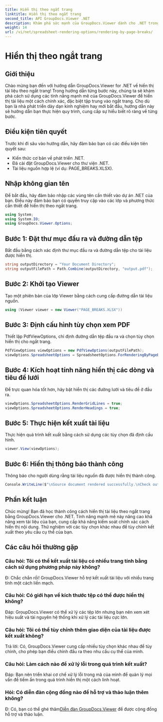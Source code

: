 ```yaml
---
title: Hiển thị theo ngắt trang
linktitle: Hiển thị theo ngắt trang
second_title: API GroupDocs.Viewer .NET
description: Khám phá sức mạnh của GroupDocs.Viewer dành cho .NET trong việc hiển thị tài liệu một cách chính xác. Hãy làm theo hướng dẫn từng bước của chúng tôi để hiển thị theo ngắt trang.
weight: 14
url: /vi/net/spreadsheet-rendering-options/rendering-by-page-breaks/
---
```


# Hiển thị theo ngắt trang

## Giới thiệu
Chào mừng bạn đến với hướng dẫn GroupDocs.Viewer for .NET về hiển thị tài liệu theo ngắt trang! Trong hướng dẫn từng bước này, chúng ta sẽ khám phá cách sử dụng các tính năng mạnh mẽ của GroupDocs.Viewer để hiển thị tài liệu một cách chính xác, đặc biệt tập trung vào ngắt trang. Cho dù bạn là nhà phát triển dày dạn kinh nghiệm hay mới bắt đầu, hướng dẫn này sẽ hướng dẫn bạn thực hiện quy trình, cung cấp sự hiểu biết rõ ràng về từng bước.
## Điều kiện tiên quyết
Trước khi đi sâu vào hướng dẫn, hãy đảm bảo bạn có các điều kiện tiên quyết sau:
- Kiến thức cơ bản về phát triển .NET.
- Đã cài đặt GroupDocs.Viewer cho thư viện .NET.
- Tài liệu nguồn hợp lệ (ví dụ: PAGE_BREAKS.XLSX).
## Nhập không gian tên
Để bắt đầu, hãy đảm bảo nhập các vùng tên cần thiết vào dự án .NET của bạn. Điều này đảm bảo bạn có quyền truy cập vào các lớp và phương thức cần thiết để hiển thị theo ngắt trang.
```csharp
using System;
using System.IO;
using GroupDocs.Viewer.Options;
```
## Bước 1: Đặt thư mục đầu ra và đường dẫn tệp
Bắt đầu bằng cách xác định thư mục đầu ra và đường dẫn tệp cho tài liệu được hiển thị.
```csharp
string outputDirectory = "Your Document Directory";
string outputFilePath = Path.Combine(outputDirectory, "output.pdf");
```
## Bước 2: Khởi tạo Viewer
Tạo một phiên bản của lớp Viewer bằng cách cung cấp đường dẫn tài liệu nguồn.
```csharp
using (Viewer viewer = new Viewer("PAGE_BREAKS.XLSX"))
```
## Bước 3: Định cấu hình tùy chọn xem PDF
Thiết lập PdfViewOptions, chỉ định đường dẫn tệp đầu ra và chọn tùy chọn hiển thị cho ngắt trang.
```csharp
PdfViewOptions viewOptions = new PdfViewOptions(outputFilePath);
viewOptions.SpreadsheetOptions = SpreadsheetOptions.ForRenderingByPageBreaks();
```
## Bước 4: Kích hoạt tính năng hiển thị các dòng và tiêu đề lưới
Để trực quan hóa tốt hơn, hãy bật hiển thị các đường lưới và tiêu đề ở đầu ra.
```csharp
viewOptions.SpreadsheetOptions.RenderGridLines = true;
viewOptions.SpreadsheetOptions.RenderHeadings = true;
```
## Bước 5: Thực hiện kết xuất tài liệu
Thực hiện quá trình kết xuất bằng cách sử dụng các tùy chọn đã định cấu hình.
```csharp
viewer.View(viewOptions);
```
## Bước 6: Hiển thị thông báo thành công
Thông báo cho người dùng rằng tài liệu nguồn đã được hiển thị thành công.
```csharp
Console.WriteLine($"\nSource document rendered successfully.\nCheck output in {outputDirectory}.");
```
## Phần kết luận
Chúc mừng! Bạn đã học thành công cách hiển thị tài liệu theo ngắt trang bằng GroupDocs.Viewer cho .NET. Tính năng mạnh mẽ này nâng cao khả năng xem tài liệu của bạn, cung cấp khả năng kiểm soát chính xác cách hiển thị nội dung. Thử nghiệm với các tùy chọn khác nhau để tùy chỉnh kết xuất theo yêu cầu cụ thể của bạn.
## Các câu hỏi thường gặp
### Câu hỏi: Tôi có thể kết xuất tài liệu có nhiều trang tính bằng cách sử dụng phương pháp này không?
Đ: Chắc chắn rồi! GroupDocs.Viewer hỗ trợ kết xuất tài liệu với nhiều trang tính một cách liền mạch.
### Câu hỏi: Có giới hạn về kích thước tệp có thể được hiển thị không?
Đáp: GroupDocs.Viewer có thể xử lý các tệp lớn nhưng bạn nên xem xét hiệu suất và tài nguyên hệ thống khi xử lý các tài liệu cực lớn.
### Câu hỏi: Tôi có thể tùy chỉnh thêm giao diện của tài liệu được kết xuất không?
Trả lời: Có, GroupDocs.Viewer cung cấp nhiều tùy chọn khác nhau để tùy chỉnh, cho phép bạn điều chỉnh đầu ra theo nhu cầu cụ thể của mình.
### Câu hỏi: Làm cách nào để xử lý lỗi trong quá trình kết xuất?
Đáp: Bạn nên triển khai cơ chế xử lý lỗi trong mã của mình để quản lý mọi vấn đề tiềm ẩn trong quá trình hiển thị một cách linh hoạt.
### Hỏi: Có diễn đàn cộng đồng nào để hỗ trợ và thảo luận thêm không?
 Đ: Có, bạn có thể ghé thăm[Diễn đàn GroupDocs.Viewer](https://forum.groupdocs.com/c/viewer/9) để được cộng đồng hỗ trợ và thảo luận.
